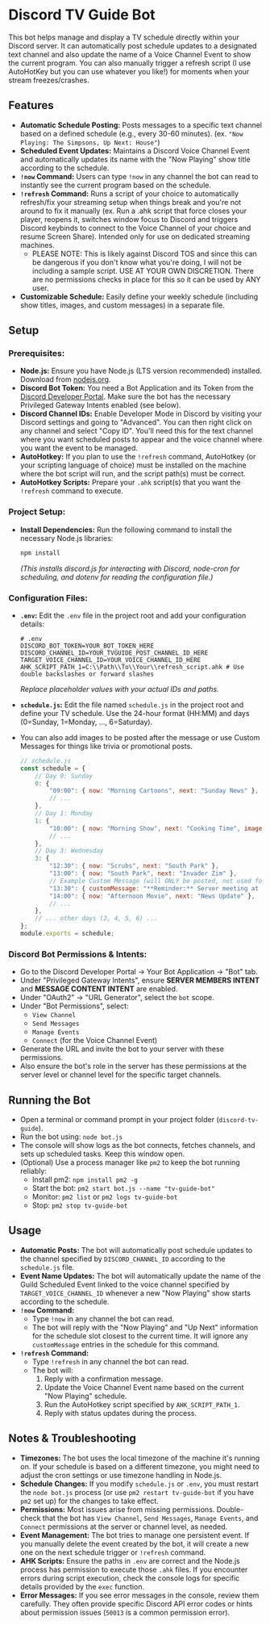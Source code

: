 # Discord TV Guide Bot

This bot helps manage and display a TV schedule directly within your Discord server.
It can automatically post schedule updates to a designated text channel and also update the name of a Voice Channel Event to show the current program.
You can also manually trigger a refresh script (I use AutoHotKey but you can use whatever you like!) for moments when your stream freezes/crashes.

## Features

*   **Automatic Schedule Posting:** Posts messages to a specific text channel based on a defined schedule (e.g., every 30-60 minutes). (ex. `"Now Playing: The Simpsons, Up Next: House"`)
*   **Scheduled Event Updates:** Maintains a Discord Voice Channel Event and automatically updates its name with the "Now Playing" show title according to the schedule.
*   **`!now` Command:** Users can type `!now` in any channel the bot can read to instantly see the current program based on the schedule.
*   **`!refresh` Command:** Runs a script of your choice to automatically refresh/fix your streaming setup when things break and you're not around to fix it manually (ex. Run a .ahk script that force closes your player, reopens it, switches window focus to Discord and triggers Discord keybinds to connect to the Voice Channel of your choice and resume Screen Share). Intended only for use on dedicated streaming machines.
    *   PLEASE NOTE: This is likely against Discord TOS and since this can be dangerous if you don't know what you're doing, I will not be including a sample script. USE AT YOUR OWN DISCRETION. There are no permissions checks in place for this so it can be used by ANY user.
*   **Customizable Schedule:** Easily define your weekly schedule (including show titles, images, and custom messages) in a separate file.

## Setup

### Prerequisites:

*   **Node.js:** Ensure you have Node.js (LTS version recommended) installed. Download from [nodejs.org](https://nodejs.org/).
*   **Discord Bot Token:** You need a Bot Application and its Token from the [Discord Developer Portal](https://discord.com/developers/applications). Make sure the bot has the necessary Privileged Gateway Intents enabled (see below).
*   **Discord Channel IDs:** Enable Developer Mode in Discord by visiting your Discord settings and going to "Advanced". You can then right click on any channel and select "Copy ID". You'll need this for the text channel where you want scheduled posts to appear and the voice channel where you want the event to be managed.
*   **AutoHotkey:** If you plan to use the `!refresh` command, AutoHotkey (or your scripting language of choice) must be installed on the machine where the bot script will run, and the script path(s) must be correct.
*   **AutoHotkey Scripts:** Prepare your `.ahk` script(s) that you want the `!refresh` command to execute.

### Project Setup:

*   **Install Dependencies:** Run the following command to install the necessary Node.js libraries:
    ```bash
    npm install
    ```
    *(This installs discord.js for interacting with Discord, node-cron for scheduling, and dotenv for reading the configuration file.)*

### Configuration Files:

*   **`.env`:** Edit the `.env` file in the project root and add your configuration details:
    ```dotenv
    # .env
    DISCORD_BOT_TOKEN=YOUR_BOT_TOKEN_HERE
    DISCORD_CHANNEL_ID=YOUR_TVGUIDE_POST_CHANNEL_ID_HERE
    TARGET_VOICE_CHANNEL_ID=YOUR_VOICE_CHANNEL_ID_HERE
    AHK_SCRIPT_PATH_1=C:\\Path\\To\\Your\\refresh_script.ahk # Use double backslashes or forward slashes
    ```
    *Replace placeholder values with your actual IDs and paths.*

*   **`schedule.js`:** Edit the file named `schedule.js` in the project root and define your TV schedule. Use the 24-hour format (HH:MM) and days (0=Sunday, 1=Monday, ..., 6=Saturday).
*   You can also add images to be posted after the message or use Custom Messages for things like trivia or promotional posts.
    ```javascript
    // schedule.js
    const schedule = {
        // Day 0: Sunday
        0: {
            "09:00": { now: "Morning Cartoons", next: "Sunday News" },
            // ...
        },
        // Day 1: Monday
        1: {
            "10:00": { now: "Morning Show", next: "Cooking Time", image: "https://example.com/images/cooking.png" },
            // ...
        },
        // Day 3: Wednesday
        3: {
            "12:30": { now: "Scrubs", next: "South Park" },
            "13:00": { now: "South Park", next: "Invader Zim" },
            // Example Custom Message (will ONLY be posted, not used for !now or event name)
            "13:30": { customMessage: "**Reminder:** Server meeting at 2PM!" },
            "14:00": { now: "Afternoon Movie", next: "News Update" },
            // ...
        },
        // ... other days (2, 4, 5, 6) ...
    };
    module.exports = schedule;
    ```

### Discord Bot Permissions & Intents:

*   Go to the Discord Developer Portal -> Your Bot Application -> "Bot" tab.
*   Under "Privileged Gateway Intents", ensure **SERVER MEMBERS INTENT** and **MESSAGE CONTENT INTENT** are enabled.
*   Under "OAuth2" -> "URL Generator", select the `bot` scope.
*   Under "Bot Permissions", select:
    *   `View Channel`
    *   `Send Messages`
    *   `Manage Events`
    *   `Connect` (for the Voice Channel Event)
*   Generate the URL and invite the bot to your server with these permissions.
*   Also ensure the bot's role in the server has these permissions at the server level or channel level for the specific target channels.

## Running the Bot

*   Open a terminal or command prompt in your project folder (`discord-tv-guide`).
*   Run the bot using: `node bot.js`
*   The console will show logs as the bot connects, fetches channels, and sets up scheduled tasks. Keep this window open.
*   (Optional) Use a process manager like `pm2` to keep the bot running reliably:
    *   Install pm2: `npm install pm2 -g`
    *   Start the bot: `pm2 start bot.js --name "tv-guide-bot"`
    *   Monitor: `pm2 list` or `pm2 logs tv-guide-bot`
    *   Stop: `pm2 stop tv-guide-bot`

## Usage

*   **Automatic Posts:** The bot will automatically post schedule updates to the channel specified by `DISCORD_CHANNEL_ID` according to the `schedule.js` file.
*   **Event Name Updates:** The bot will automatically update the name of the Guild Scheduled Event linked to the voice channel specified by `TARGET_VOICE_CHANNEL_ID` whenever a new "Now Playing" show starts according to the schedule.
*   **`!now` Command:**
    *   Type `!now` in any channel the bot can read.
    *   The bot will reply with the "Now Playing" and "Up Next" information for the schedule slot closest to the current time. It will ignore any `customMessage` entries in the schedule for this command.
*   **`!refresh` Command:**
    *   Type `!refresh` in any channel the bot can read.
    *   The bot will:
        1.  Reply with a confirmation message.
        2.  Update the Voice Channel Event name based on the current "Now Playing" schedule.
        3.  Run the AutoHotkey script specified by `AHK_SCRIPT_PATH_1`.
        4.  Reply with status updates during the process.

## Notes & Troubleshooting

*   **Timezones:** The bot uses the local timezone of the machine it's running on. If your schedule is based on a different timezone, you might need to adjust the cron settings or use timezone handling in Node.js.
*   **Schedule Changes:** If you modify `schedule.js` or `.env`, you must restart the `node bot.js` process (or use `pm2 restart tv-guide-bot` if you have `pm2` set up) for the changes to take effect.
*   **Permissions:** Most issues arise from missing permissions. Double-check that the bot has `View Channel`, `Send Messages`, `Manage Events`, and `Connect` permissions at the server or channel level, as needed.
*   **Event Management:** The bot tries to manage one persistent event. If you manually delete the event created by the bot, it will create a new one on the next schedule trigger or `!refresh` command.
*   **AHK Scripts:** Ensure the paths in `.env` are correct and the Node.js process has permission to execute those `.ahk` files. If you encounter errors during script execution, check the console logs for specific details provided by the `exec` function.
*   **Error Messages:** If you see error messages in the console, review them carefully. They often provide specific Discord API error codes or hints about permission issues (`50013` is a common permission error).
